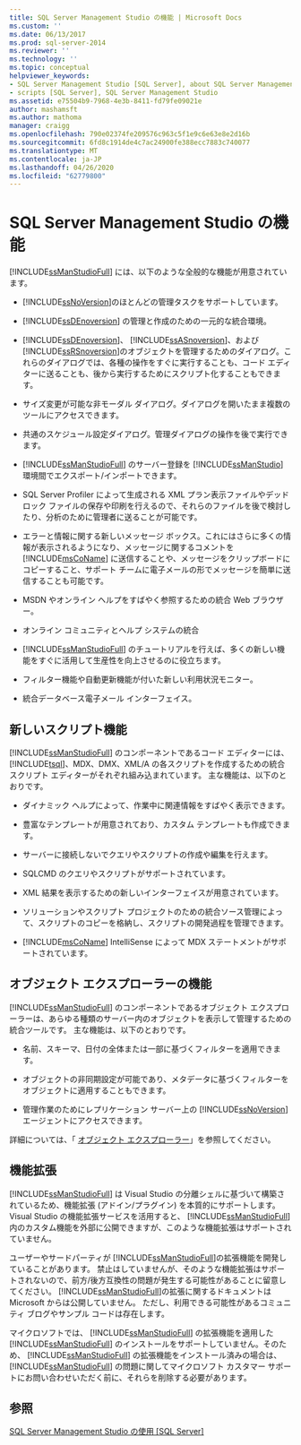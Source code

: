 ```yaml
---
title: SQL Server Management Studio の機能 | Microsoft Docs
ms.custom: ''
ms.date: 06/13/2017
ms.prod: sql-server-2014
ms.reviewer: ''
ms.technology: ''
ms.topic: conceptual
helpviewer_keywords:
- SQL Server Management Studio [SQL Server], about SQL Server Management Studio
- scripts [SQL Server], SQL Server Management Studio
ms.assetid: e75504b9-7968-4e3b-8411-fd79fe09021e
author: mashamsft
ms.author: mathoma
manager: craigg
ms.openlocfilehash: 790e02374fe209576c963c5f1e9c6e63e8e2d16b
ms.sourcegitcommit: 6fd8c1914de4c7ac24900fe388ecc7883c740077
ms.translationtype: MT
ms.contentlocale: ja-JP
ms.lasthandoff: 04/26/2020
ms.locfileid: "62779800"
---
```

# <a name="features-in-sql-server-management-studio"></a>SQL Server Management Studio の機能
  [!INCLUDE[ssManStudioFull](../includes/ssmanstudiofull-md.md)] には、以下のような全般的な機能が用意されています。  
  
-   [!INCLUDE[ssNoVersion](../includes/ssnoversion-md.md)]のほとんどの管理タスクをサポートしています。  
  
-   [!INCLUDE[ssDEnoversion](../includes/ssdenoversion-md.md)] の管理と作成のための一元的な統合環境。  
  
-   [!INCLUDE[ssDEnoversion](../includes/ssdenoversion-md.md)]、 [!INCLUDE[ssASnoversion](../includes/ssasnoversion-md.md)]、および [!INCLUDE[ssRSnoversion](../includes/ssrsnoversion-md.md)]のオブジェクトを管理するためのダイアログ。これらのダイアログでは、各種の操作をすぐに実行することも、コード エディターに送ることも、後から実行するためにスクリプト化することもできます。  
  
-   サイズ変更が可能な非モーダル ダイアログ。ダイアログを開いたまま複数のツールにアクセスできます。  
  
-   共通のスケジュール設定ダイアログ。管理ダイアログの操作を後で実行できます。  
  
-   [!INCLUDE[ssManStudioFull](../includes/ssmanstudiofull-md.md)] のサーバー登録を [!INCLUDE[ssManStudio](../includes/ssmanstudio-md.md)] 環境間でエクスポート/インポートできます。  
  
-   SQL Server Profiler によって生成される XML プラン表示ファイルやデッドロック ファイルの保存や印刷を行えるので、それらのファイルを後で検討したり、分析のために管理者に送ることが可能です。  
  
-   エラーと情報に関する新しいメッセージ ボックス。これにはさらに多くの情報が表示されるようになり、メッセージに関するコメントを [!INCLUDE[msCoName](../includes/msconame-md.md)] に送信することや、メッセージをクリップボードにコピーすること、サポート チームに電子メールの形でメッセージを簡単に送信することも可能です。  
  
-   MSDN やオンライン ヘルプをすばやく参照するための統合 Web ブラウザー。  
  
-   オンライン コミュニティとヘルプ システムの統合  
  
-   [!INCLUDE[ssManStudioFull](../includes/ssmanstudiofull-md.md)] のチュートリアルを行えば、多くの新しい機能をすぐに活用して生産性を向上させるのに役立ちます。  
  
-   フィルター機能や自動更新機能が付いた新しい利用状況モニター。  
  
-   統合データベース電子メール インターフェイス。  
  
## <a name="new-scripting-capabilities"></a>新しいスクリプト機能  
 [!INCLUDE[ssManStudioFull](../includes/ssmanstudiofull-md.md)] のコンポーネントであるコード エディターには、 [!INCLUDE[tsql](../includes/tsql-md.md)]、MDX、DMX、XML/A の各スクリプトを作成するための統合スクリプト エディターがそれぞれ組み込まれています。 主な機能は、以下のとおりです。  
  
-   ダイナミック ヘルプによって、作業中に関連情報をすばやく表示できます。  
  
-   豊富なテンプレートが用意されており、カスタム テンプレートも作成できます。  
  
-   サーバーに接続しないでクエリやスクリプトの作成や編集を行えます。  
  
-   SQLCMD のクエリやスクリプトがサポートされています。  
  
-   XML 結果を表示するための新しいインターフェイスが用意されています。  
  
-   ソリューションやスクリプト プロジェクトのための統合ソース管理によって、スクリプトのコピーを格納し、スクリプトの開発過程を管理できます。  
  
-   [!INCLUDE[msCoName](../includes/msconame-md.md)] IntelliSense によって MDX ステートメントがサポートされています。  
  
## <a name="object-explorer-features"></a>オブジェクト エクスプローラーの機能  
 [!INCLUDE[ssManStudioFull](../includes/ssmanstudiofull-md.md)] のコンポーネントであるオブジェクト エクスプローラーは、あらゆる種類のサーバー内のオブジェクトを表示して管理するための統合ツールです。 主な機能は、以下のとおりです。  
  
-   名前、スキーマ、日付の全体または一部に基づくフィルターを適用できます。  
  
-   オブジェクトの非同期設定が可能であり、メタデータに基づくフィルターをオブジェクトに適用することもできます。  
  
-   管理作業のためにレプリケーション サーバー上の [!INCLUDE[ssNoVersion](../includes/ssnoversion-md.md)] エージェントにアクセスできます。  
  
 詳細については、「 [オブジェクト エクスプローラー](../ssms/object/object-explorer.md)」を参照してください。  
  
## <a name="extensibility"></a>機能拡張  
 [!INCLUDE[ssManStudioFull](../includes/ssmanstudiofull-md.md)] は Visual Studio の分離シェルに基づいて構築されているため、機能拡張 (アドイン/プラグイン) を本質的にサポートします。 Visual Studio の機能拡張サービスを活用すると、 [!INCLUDE[ssManStudioFull](../includes/ssmanstudiofull-md.md)]内のカスタム機能を外部に公開できますが、このような機能拡張はサポートされていません。  
  
 ユーザーやサードパーティが [!INCLUDE[ssManStudioFull](../includes/ssmanstudiofull-md.md)]の拡張機能を開発していることがあります。 禁止はしていませんが、そのような機能拡張はサポートされないので、前方/後方互換性の問題が発生する可能性があることに留意してください。 [!INCLUDE[ssManStudioFull](../includes/ssmanstudiofull-md.md)]の拡張に関するドキュメントは Microsoft からは公開していません。 ただし、利用できる可能性があるコミュニティ ブログやサンプル コードは存在します。  
  
 マイクロソフトでは、 [!INCLUDE[ssManStudioFull](../includes/ssmanstudiofull-md.md)] の拡張機能を適用した [!INCLUDE[ssManStudioFull](../includes/ssmanstudiofull-md.md)] のインストールをサポートしていません。そのため、 [!INCLUDE[ssManStudioFull](../includes/ssmanstudiofull-md.md)] の拡張機能をインストール済みの場合は、 [!INCLUDE[ssManStudioFull](../includes/ssmanstudiofull-md.md)] の問題に関してマイクロソフト カスタマー サポートにお問い合わせいただく前に、それらを削除する必要があります。  
  
## <a name="see-also"></a>参照  
 [SQL Server Management Studio の使用 [SQL Server]](../database-engine/use-sql-server-management-studio.md)  
  
  
